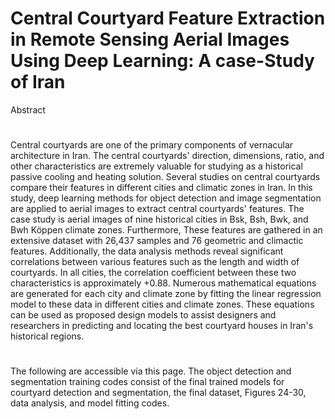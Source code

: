 # Central Courtyard Feature Extraction in Remote Sensing Aerial Images Using Deep Learning: A case-Study of Iran

Abstract
#
Central courtyards are one of the primary components of vernacular architecture in Iran. The central courtyards' direction, dimensions, ratio, and other characteristics are extremely valuable for studying as a historical passive cooling and heating solution. Several studies on central courtyards compare their features in different cities and climatic zones in Iran. In this study, deep learning methods for object detection and image segmentation are applied to aerial images to extract central courtyards' features. The case study is aerial images of nine historical cities in Bsk, Bsh, Bwk, and Bwh Köppen climate zones. Furthermore, These features are gathered in an extensive dataset with 26,437 samples and 76 geometric and climactic features. Additionally, the data analysis methods reveal significant correlations between various features such as the length and width of courtyards. In all cities, the correlation coefficient between these two characteristics is approximately +0.88. Numerous mathematical equations are generated for each city and climate zone by fitting the linear regression model to these data in different cities and climate zones. These equations can be used as proposed design models to assist designers and researchers in predicting and locating the best courtyard houses in Iran's historical regions.
#
The following are accessible via this page. The object detection and segmentation training codes consist of the final trained models for courtyard detection and segmentation, the final dataset, Figures 24-30, data analysis, and model fitting codes.
